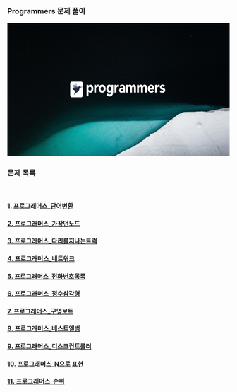 <h3 align="left">Programmers 문제 풀이</h3>

<p align="left"> 
  <img src="./img/programmers_logo.jpg" height="300" weigth="300"/> 
</p>


<h3 align="left">문제 목록</h3>
<br />
<h4 align="left">
  <a href="./프로그래머스_단어변환">1. 프로그래머스_단어변환</a>
</h4>
<h4 align="left">
  <a href="./프로그래머스_가장먼노드">2. 프로그래머스_가장먼노드</a>
</h4>
<h4 align="left">
  <a href="./프로그래머스_다리를지나는트럭">3. 프로그래머스_다리를지나는트럭</a>
</h4>
<h4 align="left">
  <a href="./프로그래머스_네트워크">4. 프로그래머스_네트워크</a>
</h4>
<h4 align="left">
  <a href="./프로그래머스_전화번호목록">5. 프로그래머스_전화번호목록</a>
</h4>
<h4 align="left">
  <a href="./프로그래머스_정수삼각형">6. 프로그래머스_정수삼각형</a>
</h4>
<h4 align="left">
  <a href="./프로그래머스_구명보트">7. 프로그래머스_구명보트</a>
</h4>
<h4 align="left">
  <a href="./프로그래머스_베스트앨범">8. 프로그래머스_베스트앨범</a>
</h4>
<h4 align="left">
  <a href="./프로그래머스_디스크컨트롤러">9. 프로그래머스_디스크컨트롤러</a>
</h4>
<h4 align="left">
  <a href="./프로그래머스_N으로표현">10. 프로그래머스_N으로 표현</a>
</h4>
<h4 align="left">
  <a href="./프로그래머스_순위">11. 프로그래머스_순위</a>
</h4>
